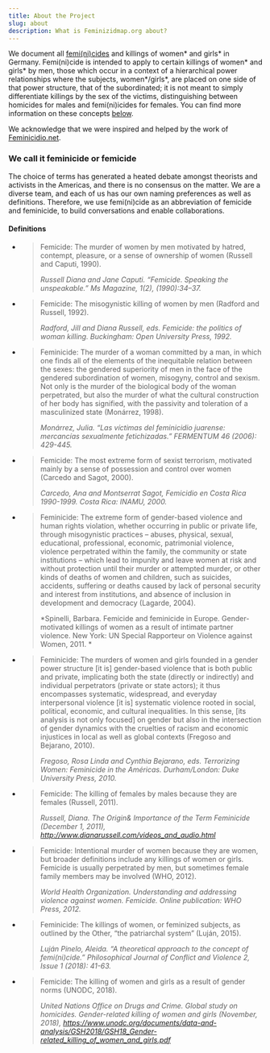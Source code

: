 ```yaml
---
title: About the Project
slug: about
description: What is Feminizidmap.org about?
---
```


We document all [femi(ni)cides](#we-call-it-feminicide-or-femicide) and killings of women* and girls* in Germany. Femi(ni)cide is intended to apply to certain killings of women* and girls* by men, those which occur in a context of a hierarchical power relationships where the subjects, women*/girls*, are placed on one side of that power structure, that of the subordinated; it is not meant to simply differentiate killings by the sex of the victims, distinguishing between homicides for males and femi(ni)icides for females. You can find more information on these concepts [below](#definitions).

We acknowledge that we were inspired and helped by the work of [Feminicidio.net](https://feminicidio.net).

### We call it feminicide or femicide

The choice of terms has generated a heated debate amongst theorists and activists in the Americas, and there is no consensus on the matter. We are a diverse team, and each of us has our own naming preferences as well as definitions. Therefore, we use femi(ni)cide as an abbreviation of femicide and feminicide, to build conversations and enable collaborations.

#### Definitions

- > Femicide: The murder of women by men motivated by hatred, contempt, pleasure, or a sense of ownership of women (Russell and Caputi, 1990).
  >
  >  *Russell Diana and Jane Caputi. “Femicide. Speaking the unspeakable.” Ms Magazine, 1(2), (1990):34–37.*

- > Femicide: The misogynistic killing of women by men (Radford and Russell, 1992).
  >
  >  *Radford, Jill and Diana Russell, eds. Femicide: the politics of woman killing. Buckingham: Open University Press, 1992.*

- > Feminicide: The murder of a woman committed by a man, in which one finds all of the elements of the inequitable relation between the sexes: the gendered superiority of men in the face of the gendered subordination of women, misogyny, control and sexism. Not only is the murder of the biological body of the woman perpetrated, but also the murder of what the cultural construction of her body has signified, with the passivity and toleration of a masculinized state (Monárrez, 1998).
  >
  > *Monárrez, Julia. “Las víctimas del feminicidio juarense: mercancías sexualmente fetichizadas.” FERMENTUM 46 (2006): 429-445.*

- > Femicide: The most extreme form of sexist terrorism, motivated mainly by a sense of possession and control over women (Carcedo and Sagot, 2000).
  >
  > *Carcedo, Ana and Montserrat Sagot, Femicidio en Costa Rica 1990-1999. Costa Rica: INAMU, 2000.*

- > Feminicide: The extreme form of gender-based violence and human rights violation, whether occurring in public or private life, through misogynistic practices – abuses, physical, sexual, educational, professional, economic, patrimonial violence, violence perpetrated within the family, the community or state institutions – which lead to impunity and leave women at risk and without protection until their murder or attempted murder, or other kinds of deaths of women and children, such as suicides, accidents, suffering or deaths caused by lack of personal security and interest from institutions, and absence of inclusion in development and democracy (Lagarde, 2004).
  >
  > *Spinelli, Barbara. Femicide and feminicide in Europe. Gender-motivated killings of women as a result of intimate partner violence. New York: UN Special Rapporteur on Violence against Women, 2011. *

- > Feminicide: The murders of women and girls founded in a gender power structure [it is] gender-based violence that is both public and private, implicating both the state (directly or indirectly) and individual perpetrators (private or state actors); it thus encompasses systematic, widespread, and everyday interpersonal violence [it is] systematic violence rooted in social, political, economic, and cultural inequalities. In this sense, [its analysis is not only focused] on gender but also in the intersection of gender dynamics with the cruelties of racism and economic injustices in local as well as global contexts (Fregoso and Bejarano, 2010).
  >
  > *Fregoso, Rosa Linda and Cynthia Bejarano, eds. Terrorizing Women: Feminicide in the Américas. Durham/London: Duke University Press, 2010.*

- > Femicide: The killing of females by males because they are females (Russell, 2011).
  >
  > *Russell, Diana. The Origin& Importance of the Term Feminicide (December 1, 2011), http://www.dianarussell.com/videos_and_audio.html*

- > Femicide: Intentional murder of women because they are women, but broader definitions include any killings of women or girls. Femicide is usually perpetrated by men, but sometimes female family members may be involved (WHO, 2012).
  >
  > *World Health Organization. Understanding and addressing violence against women. Femicide. Online publication: WHO Press, 2012.*

- > Feminicide: The killings of women, or feminized subjects, as outlined by the Other, “the patriarchal system” (Luján, 2015).
  >
  > *Luján Pinelo, Aleida. “A theoretical approach to the concept of femi(ni)cide.” Philosophical Journal of Conflict and Violence 2, Issue 1 (2018): 41-63.*

- > Femicide: The killing of women and girls as a result of gender norms (UNODC, 2018).
  >
  > *United Nations Office on Drugs and Crime. Global study on homicides. Gender-related killing of women and girls (November, 2018), https://www.unodc.org/documents/data-and-analysis/GSH2018/GSH18_Gender-related_killing_of_women_and_girls.pdf*
